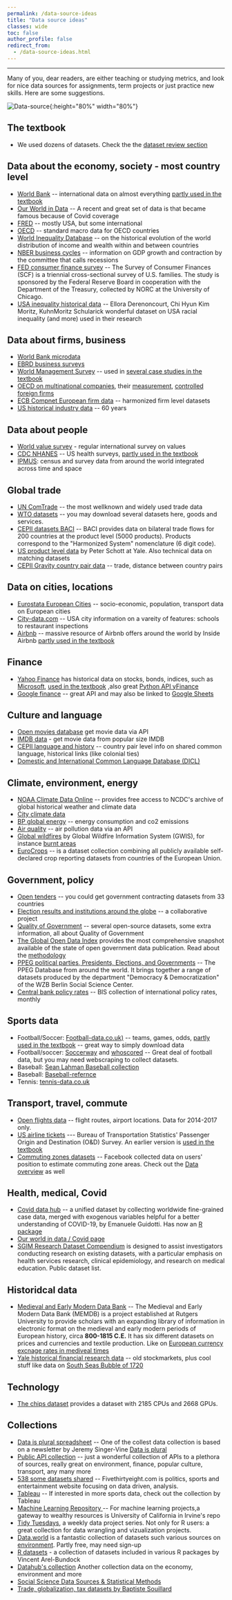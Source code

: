 ```yaml
---
permalink: /data-source-ideas
title: "Data source ideas"
classes: wide
toc: false
author_profile: false
redirect_from:
  - /data-source-ideas.html
---
```

___

Many of you, dear readers, are either teaching or studying metrics, and look for nice data sources for assignments, term projects or just practice new skills. Here are some suggestions. 


![Data-source](/images/data-source-ideas.png){:height="80%" width="80%"}

## The textbook
* We used dozens of datasets. Check the the [dataset review section](/datasets/)


## Data about the economy, society - most country level

* [World Bank](https://data.worldbank.org/) -- international data on almost everything [partly used in the textbook](/casestudies/#ch08b-how-is-life-expectancy-related-to-the-average-income-of-a-country)
* [Our World in Data](https://ourworldindata.org/) -- A recent and great set of data is that became famous because of Covid coverage
* [FRED]( https://fred.stlouisfed.org/) -- mostly USA, but some international 
* [OECD](https://data.oecd.org) --  standard macro data for OECD countries
* [World Inequality Database](https://wid.world) -- on the historical evolution of the world distribution of income and wealth within and between countries 
* [NBER business cycles](https://www.nber.org/research/data/us-business-cycle-expansions-and-contractions) -- information on GDP growth and contraction by the committee that calls recessions
* [FED consumer finance survey](https://www.federalreserve.gov/econres/aboutscf.htm) -- The Survey of Consumer Finances (SCF) is a triennial cross-sectional survey of U.S. families. The study is sponsored by the Federal Reserve Board in cooperation with the Department of the Treasury, collected by NORC at the University of Chicago. 
* [USA inequality historical data](https://sites.google.com/view/ellora-derenoncourt/us-inequality-data) -- Ellora Derenoncourt, Chi Hyun Kim Moritz, KuhnMoritz Schularick wonderful dataset on USA racial inequality (and more) used in their research


## Data about firms, business

* [World Bank microdata](https://microdata.worldbank.org/index.php/home)
* [EBRD business surveys](https://www.beeps-ebrd.com/)
* [World Management Survey](https://worldmanagementsurvey.org/survey-data/download-data/) -- used in [several case studies in the textbook](/casestudies/#ch04a-management-quality-and-firm-size-describing-patterns-of-association)  
* [OECD on multinational companies](https://www.oecd.org/sti/ind/amne.htm), their [measurement](https://www.oecd.org/sdd/its/measuring-multinational-enterprises.htm), [controlled foreign firms](https://qdd.oecd.org/subject.aspx?Subject=CFC)
* [ECB Compnet European firm data](https://www.comp-net.org/) -- harmonized firm level datasets
* [US historical industry data](https://www.nber.org/research/data/nber-ces-manufacturing-industry-database) -- 60 years

## Data about people
* [World value survey](https://www.worldvaluessurvey.org/wvs.jsp) - regular international survey on values
* [CDC NHANES](https://www.cdc.gov/nchs/nhanes/index.htm) -- US health surveys, [partly used in the textbook](/casestudies/#ch19a-food-and-health)
* [IPMUS](www.ipums.org): census and survey data from around the world integrated across time and space 


## Global trade
* [UN ComTrade](https://comtrade.un.org/) -- the most wellknown and widely used trade data
* [WTO datasets](https://www.wto.org/english/res_e/statis_e/trade_datasets_e.htm) -- you may download several datasets here, goods and services.
* [CEPII datasets BACI](http://www.cepii.fr/CEPII/en/bdd_modele/bdd_modele_item.asp?id=37) -- BACI provides data on bilateral trade flows for 200 countries at the product level (5000 products). Products correspond to the "Harmonized System" nomenclature (6 digit code).
* [US product level data](https://faculty.som.yale.edu/peterschott/international-trade-data/) by Peter Schott at Yale. Also technical data on matching datasets
* [CEPII Gravity country pair data](http://www.cepii.fr/cepii/en/bdd_modele/bdd_modele_item.asp?id=8) -- trade, distance between country pairs

## Data on cities, locations
* [Eurostata European Cities](https://ec.europa.eu/eurostat/statistics-explained/index.php?title=Statistics_on_European_cities) -- socio-economic, population, transport data on European cities
* [City-data.com](https://www.city-data.com/) -- USA city information on a vareity of features: schools to restaurant inspections
* [Airbnb](http://insideairbnb.com/) -- massive resource of Airbnb offers around the world by Inside Airbnb  [partly used in the textbook](/casestudies/#ch14b-predicting-airbnb-apartment-prices-selecting-a-regression-model)


## Finance
* [Yahoo Finance](https://finance.yahoo.com/) has historical data on stocks, bonds, indices, such as [Microsoft](https://finance.yahoo.com/quote/MSFT/history?p=MSFT), [used in the textbook](/casestudies/#ch12a-returns-on-a-company-stock-and-market-returns) ,also great [Python API yFinance](https://aroussi.com/post/python-yahoo-finance)
* [Google finance](https://www.google.com/finance/?hl=en) -- great API and may also be linked to [Google Sheets](https://support.google.com/docs/answer/3093281?hl=en)

## Culture and language
* [Open movies database](http://www.omdbapi.com/) get movie data via API
* [IMDB data](https://www.imdb.com/interfaces/) - get movie data from popular size IMDB
* [CEPII language and history](http://www.cepii.fr/cepii/en/bdd_modele/bdd_modele_item.asp?id=19) -- country pair level info on shared common language, historical links (like colonial ties)
* [Domestic and International Common Language Database (DICL)](https://www.usitc.gov/data/dicl.htm)


## Climate, environment, energy
* [NOAA Climate Data Online](https://www.ncdc.noaa.gov/cdo-web/) -- provides free access to NCDC's archive of global historical weather and climate data
* [City climate data](https://en.climate-data.org/)
* [BP global energy](https://www.bp.com/en/global/corporate/energy-economics/statistical-review-of-world-energy.html) -- energy consumption and co2 emissions
* [Air quality](https://www.iqair.com/air-pollution-data-api) -- air pollution data via an API
* [Global wildfires](https://gwis.jrc.ec.europa.eu/applications/data-and-services) by Global Wildfire Information System (GWIS), for instance [burnt areas](https://gwis.jrc.ec.europa.eu/apps/country.profile/downloads)
* [EuroCrops](https://github.com/maja601/EuroCrops) --  is a dataset collection combining all publicly available self-declared crop reporting datasets from countries of the European Union. 

## Government, policy
* [Open tenders](https://opentender.eu/download) -- you could get government contracting datasets from 33 countries
* [Election results and institutions around the globe](https://cses.org/) -- a collaborative project 
* [Quality of Government](https://www.gu.se/en/quality-government/qog-data) -- several open-source datasets, some extra information, all about Quality of Government
* [The Global Open Data Index](http://index.okfn.org/place/) provides the most comprehensive snapshot available of the state of open government data publication. Read about the [methodology](http://index.okfn.org/methodology/)
* [PPEG political parties, Presidents, Elections, and Governments](https://ppeg.wzb.eu/) -- The PPEG Database from around the world. It brings together a range of datasets produced by the department "Democracy & Democratization" of the WZB Berlin Social Science Center.
* [Central bank policy rates](https://www.bis.org/statistics/cbpol.htm) -- BIS collection of international policy rates, monthly

## Sports data
* Football/Soccer: [Football-data.co.uk)](https://football-data.co.uk/) -- teams, games, odds, [partly used in the textbook](/casestudies/#ch24-estimating-the-impact-of-replacing-football-team-managers) -- great way to simply download data
* Football/soccer:  [Soccerway](https://int.soccerway.com/) and [whoscored](http://whoscored.com/) -- Great deal of football data,  but you may need webscraping to collect datasets. 
* Baseball: [Sean Lahman Baseball collection](http://www.seanlahman.com/baseball-archive/statistics/)
* Baseball: [Baseball-refernce](https://www.baseball-reference.com/)
* Tennis: [tennis-data.co.uk](http://www.tennis-data.co.uk/data.php)

## Transport, travel, commute
* [Open flights data](https://openflights.org/data.html) -- flight routes, airport locations. Data for 2014-2017 only. 
* [US airline tickets](https://www.bts.gov/topics/airlines-and-airports/origin-and-destination-survey-data) --- Bureau of Transportation Statistics' Passenger Origin and Destination (O&D) Survey. An earlier version is [used in the textbook](https://gabors-data-analysis.com/casestudies/#ch22a-how-does-a-merger-between-airlines-affect-prices)
* [Commuting zones datasets](https://data.humdata.org/dataset/commuting-zones) -- Facebook collected data on users' position to estimate commuting zone areas. Check out the [Data overview](https://dataforgood.facebook.com/dfg/tools/commuting-zones) as well 

## Health, medical, Covid
* [Covid data hub](https://covid19datahub.io/) --  a unified dataset by collecting worldwide fine-grained case data, merged with exogenous variables helpful for a better understanding of COVID-19, by Emanuele Guidotti. Has now an [R package](https://rviews.rstudio.com/2021/12/08/the-r-package-covid19/)
* [Our world in data / Covid page](https://ourworldindata.org/coronavirus)
* [SGIM Research Dataset Compendium](https://www.sgim.org/communities/research/dataset-compendium/public-datasets-description) is designed to assist investigators conducting research on existing datasets, with a particular emphasis on health services research, clinical epidemiology, and research on medical education. Public dataset list. 

## Historidcal data
* [Medieval and Early Modern Data Bank](https://memdb.libraries.rutgers.edu/) -- The Medieval and Early Modern Data Bank (MEMDB) is a project established at Rutgers University to provide scholars with an expanding library of information in electronic format on the medieval and early modern periods of European history, circa **800-1815 C.E.** It has six different datasets on prices and currencies and textile production. Like on [European currency excnage rates in mediveal times](https://memdb.libraries.rutgers.edu/metz-currency)
* [Yale historical financial research data](https://som.yale.edu/centers/international-center-for-finance/data/historical-financial-research-data) -- old stockmarkets, plus cool stuff like data on [South Seas Bubble of 1720](https://som.yale.edu/centers/international-center-for-finance/data/historical-financial-research-data/south-seas-bubble-1720)


## Technology
* [The chips dataset](https://chip-dataset.vercel.app/) provides a dataset with 2185 CPUs and 2668 GPUs.

## Collections
*  [Data is plural spreadsheet](https://docs.google.com/spreadsheets/d/1wZhPLMCHKJvwOkP4juclhjFgqIY8fQFMemwKL2c64vk/edit#gid=0) -- One of the collest  data collection is based on a newsletter by Jeremy Singer-Vine [Data is plural](https://www.data-is-plural.com/)
* [Public API collection](https://github.com/public-apis/public-apis) -- just a wonderful collection of APIs to a plethora of sources, really great on environment, finance, popular culture, transport, any many more
* [538 some datasets shared](https://data.fivethirtyeight.com/) -- Fivethirtyeight.com is politics, sports and entertainment website focusing on data driven, analysis. 
* [Tableau](https://public.tableau.com/s/blog/2014/03/where-find-sports-data) -- If interested in more sports data, check out the collection by Tableau
* [Machine Learning Repository ](https://archive.ics.uci.edu/ml/index.php) -- For machine learning projects,a gateway to wealthy resources is University of California in Irvine's  repo
* [Tidy Tuesdays](https://github.com/rfordatascience/tidytuesday#datasets), a weekly data project series. Not only for R users: a great collection for data wrangling and vizualization projects.
* [Data.world](https://data.world/) is a fantastic collection of datasets such various sources on [environment](https://data.world/datasets/environment). Partly free, may need sign-up
* [R datasets](https://vincentarelbundock.github.io/Rdatasets/datasets.html) - a collection of datasets included in various R packages by Vincent Arel-Bundock 
* [Datahub's collection](https://datahub.io/collections) Another collection data on the economy, environment and more
* [Social Science Data Sources & Statistical Methods](https://guides.emich.edu/data/free-data)
* [Trade, globalization, tax datasets by Baptiste Souillard](https://www.baptistesouillard.com/resources)